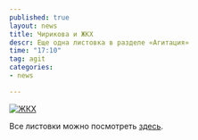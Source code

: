 ```yaml
---
published: true
layout: news
title: Чирикова и ЖКХ
descr: Еще одна листовка в разделе «Агитация»
time: "17:10"
tag: agit
categories:
- news

---
```


<a href="http://imageshack.us/a/img4/3586/57341911.jpg" target="_blank" rel="nofollow"><img src="http://2.bp.blogspot.com/-nQbz7NBZWu0/UGRzUuR3rJI/AAAAAAAAHao/8exzpWh4TGM/s1600/77.jpg" alt="ЖКХ"></a>

Все листовки можно посмотреть <a href="/news/2012/09/27/1">здесь</a>.